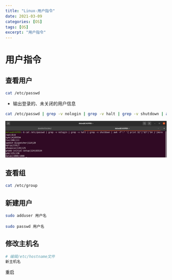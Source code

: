 ```yaml
---
title: "Linux-用户指令"
date: 2021-03-09
categories: [OS]
tags: [OS]
excerpt: "用户指令"
---
```


# 用户指令

## 查看用户

```sh
cat /etc/passwd
```

- 输出登录的、未关闭的用户信息

```sh
cat /etc/passwd | grep -v nologin | grep -v halt | grep -v shutdown | awk -F":" '{ print $1"|"$3"|"$4 }'|more
```

![](https://raw.githubusercontent.com/dmjcb/SelfImgur/main/20211228000908.png)

## 查看组

```sh
cat /etc/group
```

## 新建用户

```sh
sudo adduser 用户名

sudo passwd 用户名
```

## 修改主机名

```sh
# 编辑/etc/hostname文件
新主机名
```

重启
